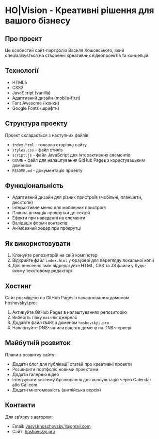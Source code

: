 # HO|Vision - Креативні рішення для вашого бізнесу

## Про проект

Це особистий сайт-портфоліо Василя Хошовського, який спеціалізується на створенні креативних відеопроектів та концепцій.

## Технології

- HTML5
- CSS3
- JavaScript (vanilla)
- Адаптивний дизайн (mobile-first)
- Font Awesome (іконки)
- Google Fonts (шрифти)

## Структура проекту

Проект складається з наступних файлів:

- `index.html` - головна сторінка сайту
- `styles.css` - файл стилів
- `script.js` - файл JavaScript для інтерактивних елементів
- `CNAME` - файл для налаштування GitHub Pages з користувацьким доменом
- `README.md` - документація проекту

## Функціональність

- Адаптивний дизайн для різних пристроїв (мобільні, планшети, десктопи)
- Інтерактивне меню для мобільних пристроїв
- Плавна анімація прокрутки до секцій
- Ефекти при наведенні на елементи
- Валідація форми контактів
- Анімований хедер при прокрутці

## Як використовувати

1. Клонуйте репозиторій на свій комп'ютер
2. Відкрийте файл `index.html` у браузері для перегляду локальної копії
3. Для внесення змін відредагуйте HTML, CSS та JS файли у будь-якому текстовому редакторі

## Хостинг

Сайт розміщено на GitHub Pages з налаштованим доменом hoshovskyi.pro:

1. Активуйте GitHub Pages в налаштуваннях репозиторію
2. Виберіть гілку `main` як джерело
3. Додайте файл `CNAME` з доменом `hoshovskyi.pro`
4. Налаштуйте DNS-записи вашого домену на DNS-сервері

## Майбутній розвиток

Плани з розвитку сайту:

- Додати блог для публікації статей про креативні проекти
- Розширити портфоліо новими проектами
- Додати галерею відео
- Інтегрувати систему бронювання для консультацій через Calendar або Cal.com
- Додати многомовність (англійська версія)

## Контакти

Для зв'язку з автором:

- Email: vasyl.khoschovsky.1@gmail.com
- Сайт: [hoshovskyi.pro](https://hoshovskyi.pro)
